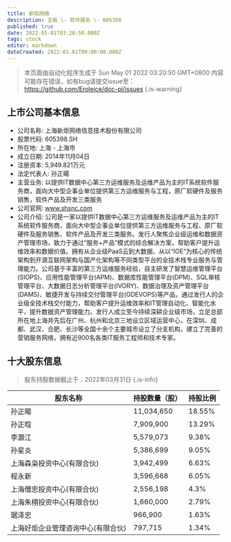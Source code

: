 ```yaml
---
title: 新炬网络
description: 主板 \- 软件服务 \- 605398
published: true
date: 2022-05-01T03:20:50.000Z
tags: stock
editor: markdown
dateCreated: 2022-01-01T00:00:00.000Z
---
```


> 本页面由自动化程序生成于 Sun May 01 2022 03:20:50 GMT+0800
> 内容可能存在错误，如有bug请提交issue至：https://github.com/Eroleice/doc-pi/issues
{.is-warning}

## 上市公司基本信息
- 公司名称: 上海新炬网络信息技术股份有限公司
- 股票代码: 605398.SH
- 所在地: 上海 - 上海市
- 成立日期: 2014年11月04日
- 注册资本: 5,949.821万元
- 法定代表人: 孙正暘
- 主营业务: 以提供IT数据中心第三方运维服务及运维产品为主的IT系统软件服务商，面向大中型企事业单位提供第三方运维服务与工程，原厂软硬件及服务销售，软件产品及开发三类服务
- 公司官网: www.shsnc.com
- 公司介绍: 公司是一家以提供IT数据中心第三方运维服务及运维产品为主的IT系统软件服务商，面向大中型企事业单位提供第三方运维服务与工程、原厂软硬件及服务销售、软件产品及开发三类服务。发行人聚焦企业级运维和数据资产管理市场，致力于通过“服务+产品”模式的综合解决方案，帮助客户提升运维效率和数据价值。拥有从企业级PaaS云到大数据、从以“IOE”为核心的传统架构到开源互联网架构与国产化架构等不同类型平台的全技术栈专业服务与管理能力。公司基于丰富的第三方运维服务经验，自主研发了智慧运维管理平台(SIOPS)、应用性能管理平台(APM)、数据库性能管理平台(DPM)、SQL审核管理平台、大数据日志分析管理平台(IVORY)、数据治理及资产管理平台(DAMS)、敏捷开发与持续交付管理平台(GDEVOPS)等产品，通过发行人的企业级全技术栈交付能力，帮助客户提升运维效率和IT管理自动化、智能化水平，提升数据资产管理能力。发行人成立至今持续深耕企业级市场，立足总部所在地上海并先后在广州、杭州和北京三地设立区域运营中心，在深圳、成都、武汉、合肥、长沙等全国十余个主要城市设立了分支机构，建立了完善的营销服务网络，拥有近900名各类IT服务工程师和技术专家。


## 十大股东信息
> 股东持股数据截止于：2022年03月31日
{.is-info}

| 股东名称 | 持股数量（股） | 持股比例 |
| --- | --- | --- |
| 孙正暘 | 11,034,650 | 18.55% |
| 孙正晗 | 7,909,900 | 13.29% |
| 李灏江 | 5,579,073 | 9.38% |
| 孙星炎 | 5,386,699 | 9.05% |
| 上海森枭投资中心(有限合伙) | 3,942,499 | 6.63% |
| 程永新 | 3,596,668 | 6.05% |
| 上海僧忠投资中心(有限合伙) | 2,556,198 | 4.3% |
| 上海朱栩投资中心(有限合伙) | 1,660,000 | 2.79% |
| 琚泽忠 | 966,900 | 1.63% |
| 上海好炬企业管理咨询中心(有限合伙) | 797,715 | 1.34% |




